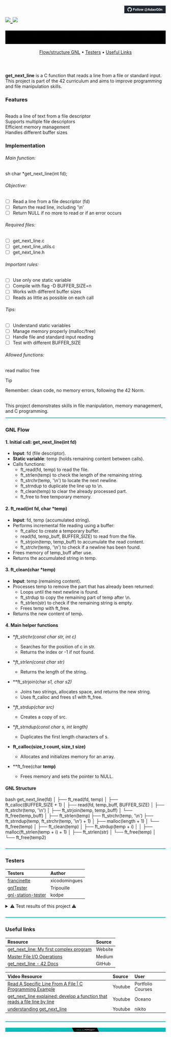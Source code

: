 <a href="https://github.com/AdaoG0n" style="pointer-events: none;"> <img src="https://github.com/AdaoG0n/AdaoG0n/blob/main/assests/Followbutton.png" width="130" align="right"/></a>

# <a href="#" style="pointer-events: none;"> <img src="https://img.shields.io/badge/status-0%20%2F%20100%20%E2%98%85-success?color=%2312bab9&style=flat-square"/> <img src="https://img.shields.io/github/last-commit/AdaoG0n/42-get_next_line?style=flat-square&color=%2312bab9" /> </a>

 ![](https://github.com/AdaoG0n/AdaoG0n/blob/main/assests/animated%20gifs/getnextline.gif)
 <p align="center">
 <a href="#fluxo-gnl">Flow/structure GNL</a>  •  <a href="#testers">Testers</a>  •  <a href="#usefull-links">Useful Links</a> 
</p>

#
<br/>**get_next_line** is a C function that reads a line from a file or standard input. 
<br/>This project is part of the 42 curriculum and aims to improve programming and file manipulation skills.

### Features

<br/>Reads a line of text from a file descriptor
<br/>Supports multiple file descriptors
<br/>Efficient memory management
<br/>Handles different buffer sizes

### Implementation

###### Main function:

sh
char *get_next_line(int fd);

###### Objective:

- [ ] Read a line from a file descriptor (fd)
- [ ] Return the read line, including '\n'
- [ ] Return NULL if no more to read or if an error occurs

###### Required files:

 - [ ] get_next_line.c
 - [ ] get_next_line_utils.c
 - [ ] get_next_line.h

###### Important rules:

- [ ] Use only one static variable
- [ ] Compile with flag -D BUFFER_SIZE=n
- [ ] Works with different buffer sizes
- [ ] Reads as little as possible on each call

###### Tips:

- [ ] Understand static variables
- [ ] Manage memory properly (malloc/free)
- [ ] Handle file and standard input reading
- [ ] Test with different BUFFER_SIZE

###### Allowed functions:

read
malloc
free

>[!TIP]
>Remember: clean code, no memory errors, following the 42 Norm.

<br/>This project demonstrates skills in file manipulation, memory management, and C programming.
![](https://github.com/AdaoG0n/AdaoG0n/blob/main/assests/bar.png)

### GNL Flow

#### 1. Initial call: get_next_line(int fd)
- **Input**: fd (file descriptor).
- **Static variable**: temp (holds remaining content between calls).
- Calls functions:
  - ft_read(fd, temp) to read the file.
  - ft_strlen(temp) to check the length of the remaining string.
  - ft_strchr(temp, '\n') to locate the next newline.
  - ft_strndup to duplicate the line up to \n.
  - ft_clean(temp) to clear the already processed part.
  - ft_free to free temporary memory.

#### 2. ft_read(int fd, char *temp)
- **Input**: fd, temp (accumulated string).
- Performs incremental file reading using a buffer:
  - ft_calloc to create a temporary buffer.
  - read(fd, temp_buff, BUFFER_SIZE) to read from the file.
  - ft_strjoin(temp, temp_buff) to accumulate the read content.
  - ft_strchr(temp, '\n') to check if a newline has been found.
- Frees memory of temp_buff after use.
- Returns the accumulated string in temp.

#### 3. ft_clean(char *temp)
- **Input**: temp (remaining content).
- Processes temp to remove the part that has already been returned:
  - Loops until the next newline is found.
  - ft_strdup to copy the remaining part of temp after \n.
  - ft_strlen(str) to check if the remaining string is empty.
  - Frees temp with ft_free.
- Returns the new content of temp.

#### 4. Main helper functions

- **ft_strchr(const char *str, int c)**
  - Searches for the position of c in str.
  - Returns the index or -1 if not found.
  
- **ft_strlen(const char *str)**
  - Returns the length of the string.
  
- **ft_strjoin(char *s1, char *s2)**
  - Joins two strings, allocates space, and returns the new string.
  - Uses ft_calloc and frees s1 with ft_free.
  
- **ft_strdup(char *src)**
  - Creates a copy of src.
  
- **ft_strndup(const char *s, int length)**
  - Duplicates the first length characters of s.
  
- **ft_calloc(size_t count, size_t size)**
  - Allocates and initializes memory for an array.
  
- **ft_free(char **temp)**
  - Frees memory and sets the pointer to NULL.


#### GNL Structure

bash
get_next_line(fd)
│
├── ft_read(fd, temp)
│   ├── ft_calloc(BUFFER_SIZE + 1)
│   ├── read(fd, temp_buff, BUFFER_SIZE)
│   ├── ft_strchr(temp, '\n')
│   ├── ft_strjoin(temp, temp_buff)
│   └── ft_free(temp_buff)
│
├── ft_strlen(temp)
├── ft_strchr(temp, '\n')
├── ft_strndup(temp, ft_strchr(temp, '\n') + 1)
│   ├── malloc(length + 1)
│   └── ft_free(temp)
│
├── ft_clean(temp)
│   ├── ft_strdup(temp + i)
│   │   ├── malloc(ft_strlen(temp + i) + 1)
│   ├── ft_strlen(str)
│   └── ft_free(temp)
│
└── ft_free(temp2)




![](https://github.com/AdaoG0n/AdaoG0n/blob/main/assests/bar.png)

### Testers
| Testers                                                           | Author           |
| :---------------------------------------------------------------- | :---            |
| [francinette](https://github.com/xicodomingues/francinette)       | xicodomingues |
| [gnlTester](https://github.com/Tripouille/gnlTester)              | Tripouille    |
| [gnl-station-tester](https://github.com/kodpe/gnl-station-tester) | kodpe         |

<details>
<summary> ⚠️ Test results of this project ⚠️</summary>

![](https://github.com/AdaoG0n/42-get_next_line/blob/main/getnextline.png)
 
</details>

![](https://github.com/AdaoG0n/AdaoG0n/blob/main/assests/bar.png)

### Useful links

| Resource                                                                              | Source    |
| :-------------------------------------------------------------------------------------| :-------- |
| [get_next_line: My first complex program](https://yannick.eu/gnl)                     | Website |
| [Master File I/O Operations](https://medium.com/p/5fb001d1fff5)                       | Medium  |
| [get_next_line - 42 Docs](https://harm-smits.github.io/42docs/projects/get_next_line) | GitHub  |

| Video Resource                                                                                                            | Source    | User |
| :------------------------------------------------------------------------------------------------------------------------ | :-------- | :--- |
| [Read A Specific Line From A File \| C Programming Example](https://www.youtube.com/watch?v=w0mgn6OLKUs)                  | Youtube | Portfolio Courses |
| [get_next_line explained: develop a function that reads a file line by line](https://www.youtube.com/watch?v=8E9siq7apUU) | Youtube | Oceano |
| [understanding get_next_line](https://www.youtube.com/watch?v=-Mt2FdJjVno)                                                | Youtube | nikito |

![](https://github.com/AdaoG0n/AdaoG0n/blob/main/assests/bar.png)

![](https://github.com/AdaoG0n/AdaoG0n/blob/main/assests/animated%20gifs/madeby.gif)
